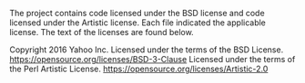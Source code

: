 The project contains code licensed under the BSD license and code licensed under the Artistic license.
Each file indicated the applicable license. The text of the licenses are found below.

Copyright 2016 Yahoo Inc.
Licensed under the terms of the BSD License. https://opensource.org/licenses/BSD-3-Clause
Licensed under the terms of the Perl Artistic License. https://opensource.org/licenses/Artistic-2.0
